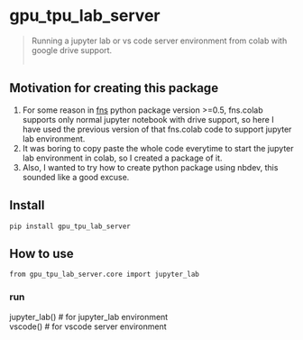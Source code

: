 # gpu_tpu_lab_server
> Running a jupyter lab or vs code server environment from colab with google drive support.<br><br>


## Motivation for creating this package
1. For some reason in [fns](https://github.com/amitness/fns/) python package version >=0.5, fns.colab supports only normal jupyter notebook with drive support, so here I have used the previous version of that fns.colab code to support jupyter lab environment.
1. It was boring to copy paste the whole code everytime to start the jupyter lab environment in colab, so I created a package of it. 
1. Also, I wanted to try how to create python package using nbdev, this sounded like a good excuse.


## Install

`pip install gpu_tpu_lab_server`

## How to use

```
from gpu_tpu_lab_server.core import jupyter_lab
```

### run
jupyter_lab()  # for jupyter_lab environment <br>
vscode()  # for vscode server environment
